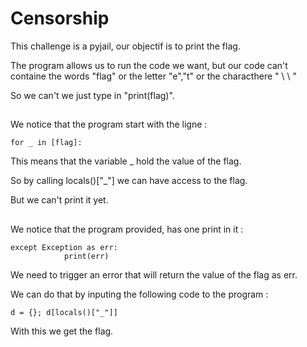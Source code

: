 
# Censorship

This challenge is a pyjail, our objectif is to print the flag.

The program allows us to run the code we want, but our code can't containe the words "flag" or the letter "e","t" or the characthere " \ \ " 

So we can't we just type in "print(flag)".


## 

We notice that the program start with the ligne : 

```
for _ in [flag]:
```

This means that the variable _ hold the value of the flag. 

So by calling locals()["_"] we can have access to the flag.

But we can't print it yet.

##

We notice that the program provided, has one print in it : 

```
except Exception as err:
            print(err)
```
We need to trigger an error that will return the value of the flag as err.

We can do that by inputing the following code to the program :

```
d = {}; d[locals()["_"]]
```

With this we get the flag. 